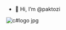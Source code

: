- 👋 Hi, I’m @paktozi

![c#logo jpg](https://github.com/paktozi/paktozi/assets/130216112/bc099c46-30a9-42b4-be4c-a8f630b80c19)

<!---
paktozi/paktozi is a ✨ special ✨ repository because its `README.md` (this file) appears on your GitHub profile.
You can click the Preview link to take a look at your changes.
--->
